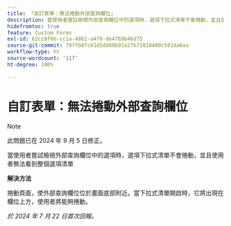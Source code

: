 ```yaml
---
title: 「自訂表單：無法捲動外部查詢欄位」
description: 當使用者嘗試檢視外部查詢欄位中的選項時，選項下拉式清單不會捲動，並且使用者無法看到整個選項清單
hidefromtoc: true
feature: Custom Forms
exl-id: 62cc8f6b-cc1a-4861-a470-de4769b46d75
source-git-commit: 79ffb8fc61d5dd80b91a27b71018400c591da6aa
workflow-type: ht
source-wordcount: '117'
ht-degree: 100%

---
```


# 自訂表單：無法捲動外部查詢欄位

>[!NOTE]
>
>此問題已在 2024 年 9 月 5 日修正。

當使用者嘗試檢視外部查詢欄位中的選項時，選項下拉式清單不會捲動，並且使用者無法看到整個選項清單

**解決方法**

捲動頁面，使外部查詢欄位位於畫面底部附近。當下拉式清單開啟時，它將出現在欄位上方，使用者將能夠捲動。

_於 2024 年 7 月 22 日首次回報。_

